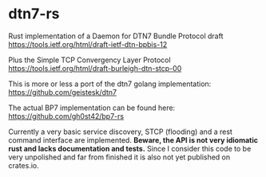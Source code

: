 # dtn7-rs
Rust implementation of a Daemon for DTN7 Bundle Protocol draft https://tools.ietf.org/html/draft-ietf-dtn-bpbis-12

Plus the Simple TCP Convergency Layer Protocol https://tools.ietf.org/html/draft-burleigh-dtn-stcp-00

This is more or less a port of the dtn7 golang implementation: https://github.com/geistesk/dtn7

The actual BP7 implementation can be found here: https://github.com/gh0st42/bp7-rs

Currently a very basic service discovery, STCP (flooding) and a rest command interface are implemented.
**Beware, the API is not very idiomatic rust and lacks documentation and tests.**
Since I consider this code to be very unpolished and far from finished it is also not yet published on crates.io.
